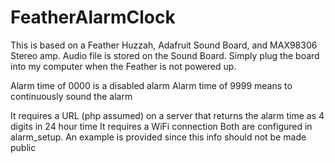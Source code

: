 # FeatherAlarmClock

This is based on a Feather Huzzah, Adafruit Sound Board, and MAX98306 Stereo amp. Audio file is stored on the Sound Board.
Simply plug the board into my computer when the Feather is not powered up.

Alarm time of 0000 is a disabled alarm
Alarm time of 9999 means to continuously sound the alarm

It requires a URL (php assumed) on a server that returns the alarm time as 4 digits in 24 hour time
It requires a WiFi connection
Both are configured in alarm_setup. An example is provided since this info should not be made public
